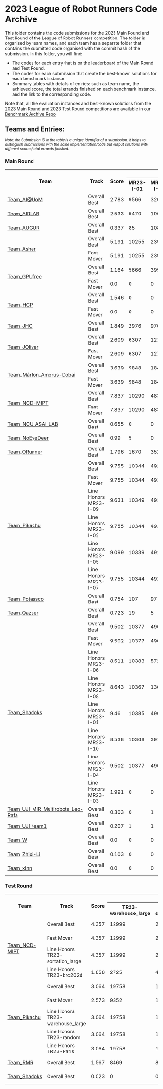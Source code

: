 # 2023 League of Robot Runners Code Archive

This folder contains the code submissions for the 2023 Main Round and Test Round of the League of Robot Runners competition. 
The folder is organised by team names, and each team has a separate folder that contains the submitted code organised with the commit hash of the submission.
In this folder, you will find:
- The codes for each entry that is on the leaderboard of the Main Round and Test Round.
- The codes for each submission that create the best-known solutions for each benchmark instance.
- Summary tables with details of entries: such as team name, the achieved score, the total errands finished on each benchmark instance, and the link to the corresponding code.

Note that, all the evaluation instances and best-known solutions from the 2023 Main Round and 2023 Test Round competitions are available in our [Benchmark Archive Repo](https://github.com/MAPF-Competition/Benchmark-Archive/tree/main/2023%20Competition)
  
## Teams and Entries:

*<sup>Note: the Submission ID in the table is a unique identifier of a submission. It helps to distinguish submissions with the same implementation/code but output solutions with different scores/total errands finished.</sup>*

### Main Round
<table>
<tr>
<th rowspan='2'>Team</th>
<th rowspan='2'>Track</th>
<th rowspan='2'>Score</th>
<th colspan='10'>Total Errands Finished</th>
<th rowspan='2'>Entries</th>
<th rowspan='2'>Submission ID</th></tr>
<tr>
<th>MR23-I-01</th>
<th>MR23-I-02</th>
<th>MR23-I-03</th>
<th>MR23-I-04</th>
<th>MR23-I-05</th>
<th>MR23-I-06</th>
<th>MR23-I-07</th>
<th>MR23-I-08</th>
<th>MR23-I-09</th>
<th>MR23-I-10</th>
</tr>
<tr>
<td rowspan=1><a href='Team_AI@UoM'>Team_AI@UoM</a></td>
<td>Overall Best</td>
<td>2.783</td>
<td>9566</td>
<td>32033</td>
<td>1027</td>
<td>1223</td>
<td>402</td>
<td>3985</td>
<td>111</td>
<td>22</td>
<td>2048</td>
<td>650</td>
<td><a href='Team_AI@UoM/bc291e6e9cbb9e228ac678b345ddae832ebfd866'>commit bc291e6e9cbb9e228ac678b345ddae832ebfd866</a></td>
<td>6523109791c4b23cb682e960</td>
</tr>
<tr>
<td rowspan=1><a href='Team_AIRLAB'>Team_AIRLAB</a></td>
<td>Overall Best</td>
<td>2.533</td>
<td>5470</td>
<td>19043</td>
<td>1810</td>
<td>1317</td>
<td>1026</td>
<td>12743</td>
<td>23</td>
<td>0</td>
<td>1298</td>
<td>3189</td>
<td><a href='Team_AIRLAB/1737e199ff73c29b77c0ff45d15f0c24069ac4c3'>commit 1737e199ff73c29b77c0ff45d15f0c24069ac4c3</a></td>
<td>6568a99a0f0c9f5516d9aadf</td>
</tr>
<tr>
<td rowspan=1><a href='Team_AUGUR'>Team_AUGUR</a></td>
<td>Overall Best</td>
<td>0.337</td>
<td>85</td>
<td>108</td>
<td>117</td>
<td>493</td>
<td>4</td>
<td>130</td>
<td>1</td>
<td>0</td>
<td>100</td>
<td>114</td>
<td><a href='Team_AUGUR/ed070450b3d75a4ec6675628a2dbc2f2c59f3a70'>commit ed070450b3d75a4ec6675628a2dbc2f2c59f3a70</a></td>
<td>653856488bb0cebe7de240de</td>
</tr>
<tr>
<td rowspan=2><a href='Team_Asher'>Team_Asher</a></td>
<td>Overall Best</td>
<td>5.191</td>
<td>10255</td>
<td>23941</td>
<td>2420</td>
<td>1591</td>
<td>3443</td>
<td>69949</td>
<td>1980</td>
<td>2491</td>
<td>6784</td>
<td>40695</td>
<td><a href='Team_Asher/8577f15a4f647991a02399e944a7a7fd88a34865'>commit 8577f15a4f647991a02399e944a7a7fd88a34865</a></td>
<td>6568e3c00f0c9f5516d9e7e9</td>
</tr>
<td>Fast Mover</td>
<td>5.191</td>
<td>10255</td>
<td>23941</td>
<td>2420</td>
<td>1591</td>
<td>3443</td>
<td>69949</td>
<td>1980</td>
<td>2491</td>
<td>6784</td>
<td>40695</td>
<td><a href='Team_Asher/8577f15a4f647991a02399e944a7a7fd88a34865'>commit 8577f15a4f647991a02399e944a7a7fd88a34865</a></td>
<td>6568e3c00f0c9f5516d9e7e9</td>
</tr>
<tr>
<td rowspan=2><a href='Team_GPUfree'>Team_GPUfree</a></td>
<td>Overall Best</td>
<td>1.164</td>
<td>5666</td>
<td>3991</td>
<td>232</td>
<td>672</td>
<td>117</td>
<td>3936</td>
<td>44</td>
<td>2</td>
<td>598</td>
<td>2077</td>
<td><a href='Team_GPUfree/09b8acb07eb8c51448745a14a85e036acaf334cf'>commit 09b8acb07eb8c51448745a14a85e036acaf334cf</a></td>
<td>65381eec8bb0cebe7de227ec</td>
</tr>
<td>Fast Mover</td>
<td>0.0</td>
<td>0</td>
<td>0</td>
<td>0</td>
<td>0</td>
<td>0</td>
<td>0</td>
<td>0</td>
<td>0</td>
<td>0</td>
<td>1</td>
<td><a href='Team_GPUfree/760ac48289c4faa4ce05104e7f59a0943b8f41c1'>commit 760ac48289c4faa4ce05104e7f59a0943b8f41c1</a></td>
<td>65292f0b8bb0cebe7ddeb5f8</td>
</tr>
<tr>
<td rowspan=2><a href='Team_HCP'>Team_HCP</a></td>
<td>Overall Best</td>
<td>1.546</td>
<td>0</td>
<td>0</td>
<td>1871</td>
<td>1550</td>
<td>258</td>
<td>0</td>
<td>33</td>
<td>4</td>
<td>0</td>
<td>1</td>
<td><a href='Team_HCP/c1da9a3c79d77b9aa0aaa93d3ba0c6371139fed0'>commit c1da9a3c79d77b9aa0aaa93d3ba0c6371139fed0</a></td>
<td>656232e40f0c9f5516cfebf6</td>
</tr>
<td>Fast Mover</td>
<td>0.0</td>
<td>0</td>
<td>0</td>
<td>0</td>
<td>0</td>
<td>0</td>
<td>0</td>
<td>0</td>
<td>0</td>
<td>0</td>
<td>1</td>
<td><a href='Team_HCP/1f5822747a7928cf83f473cada7ada91bb0d5f6b'>commit 1f5822747a7928cf83f473cada7ada91bb0d5f6b</a></td>
<td>6555cd2c0f0c9f5516bfe4f8</td>
</tr>
<tr>
<td rowspan=1><a href='Team_JHC'>Team_JHC</a></td>
<td>Overall Best</td>
<td>1.849</td>
<td>2976</td>
<td>9705</td>
<td>736</td>
<td>545</td>
<td>1658</td>
<td>12744</td>
<td>1489</td>
<td>657</td>
<td>3062</td>
<td>10901</td>
<td><a href='Team_JHC/e1d88ca7a64f827923ec5678446e0676ca919e20'>commit e1d88ca7a64f827923ec5678446e0676ca919e20</a></td>
<td>650458e491c4b23cb68073ae</td>
</tr>
<tr>
<td rowspan=2><a href='Team_JOliver'>Team_JOliver</a></td>
<td>Overall Best</td>
<td>2.609</td>
<td>6307</td>
<td>12706</td>
<td>1782</td>
<td>1562</td>
<td>744</td>
<td>12451</td>
<td>152</td>
<td>10</td>
<td>883</td>
<td>7692</td>
<td><a href='Team_JOliver/8d21ca662792ac3081c7ce75838c369b7d4bcdd3'>commit 8d21ca662792ac3081c7ce75838c369b7d4bcdd3</a></td>
<td>655778de0f0c9f5516c1a49e</td>
</tr>
<td>Fast Mover</td>
<td>2.609</td>
<td>6307</td>
<td>12706</td>
<td>1782</td>
<td>1562</td>
<td>744</td>
<td>12451</td>
<td>152</td>
<td>10</td>
<td>883</td>
<td>7692</td>
<td><a href='Team_JOliver/8d21ca662792ac3081c7ce75838c369b7d4bcdd3'>commit 8d21ca662792ac3081c7ce75838c369b7d4bcdd3</a></td>
<td>655778de0f0c9f5516c1a49e</td>
</tr>
<tr>
<td rowspan=2><a href='Team_Márton_Ambrus-Dobai'>Team_Márton_Ambrus-Dobai</a></td>
<td>Overall Best</td>
<td>3.639</td>
<td>9848</td>
<td>18461</td>
<td>978</td>
<td>1076</td>
<td>985</td>
<td>78336</td>
<td>429</td>
<td>490</td>
<td>5309</td>
<td>99120</td>
<td><a href='Team_Márton_Ambrus-Dobai/a5f56865fd239b6894f3377e79f2552fa6f113c9'>commit a5f56865fd239b6894f3377e79f2552fa6f113c9</a></td>
<td>656974a00f0c9f5516dabd03</td>
</tr>
<td>Fast Mover</td>
<td>3.639</td>
<td>9848</td>
<td>18461</td>
<td>978</td>
<td>1076</td>
<td>985</td>
<td>78336</td>
<td>429</td>
<td>490</td>
<td>5309</td>
<td>99120</td>
<td><a href='Team_Márton_Ambrus-Dobai/a5f56865fd239b6894f3377e79f2552fa6f113c9'>commit a5f56865fd239b6894f3377e79f2552fa6f113c9</a></td>
<td>656974a00f0c9f5516dabd03</td>
</tr>
<tr>
<td rowspan=2><a href='Team_NCD-MIPT'>Team_NCD-MIPT</a></td>
<td>Overall Best</td>
<td>7.837</td>
<td>10290</td>
<td>48309</td>
<td>2700</td>
<td>1647</td>
<td>4970</td>
<td>191423</td>
<td>2508</td>
<td>2305</td>
<td>17807</td>
<td>189112</td>
<td><a href='Team_NCD-MIPT/56e4ab68073d6ebced72e72ac802875611344750'>commit 56e4ab68073d6ebced72e72ac802875611344750</a></td>
<td>6564c59d0f0c9f5516d33dc7</td>
</tr>
<td>Fast Mover</td>
<td>7.837</td>
<td>10290</td>
<td>48309</td>
<td>2700</td>
<td>1647</td>
<td>4970</td>
<td>191423</td>
<td>2508</td>
<td>2305</td>
<td>17807</td>
<td>189112</td>
<td><a href='Team_NCD-MIPT/56e4ab68073d6ebced72e72ac802875611344750'>commit 56e4ab68073d6ebced72e72ac802875611344750</a></td>
<td>6564c59d0f0c9f5516d33dc7</td>
</tr>
<tr>
<td rowspan=1><a href='Team_NCU_ASAI_LAB'>Team_NCU_ASAI_LAB</a></td>
<td>Overall Best</td>
<td>0.655</td>
<td>0</td>
<td>0</td>
<td>0</td>
<td>1140</td>
<td>0</td>
<td>0</td>
<td>0</td>
<td>0</td>
<td>0</td>
<td>1</td>
<td><a href='Team_NCU_ASAI_LAB/70a0b3ba5b9ee6c7284e4ad8c04b214b52175b38'>commit 70a0b3ba5b9ee6c7284e4ad8c04b214b52175b38</a></td>
<td>6569a8250f0c9f5516db1154</td>
</tr>
<tr>
<td rowspan=1><a href='Team_NoEyeDeer'>Team_NoEyeDeer</a></td>
<td>Overall Best</td>
<td>0.99</td>
<td>5</td>
<td>0</td>
<td>206</td>
<td>1605</td>
<td>0</td>
<td>0</td>
<td>0</td>
<td>0</td>
<td>0</td>
<td>1</td>
<td><a href='Team_NoEyeDeer/d74ae44d0d0eade307b78cb4248af54ea37df7dd'>commit d74ae44d0d0eade307b78cb4248af54ea37df7dd</a></td>
<td>655abbd20f0c9f5516c45cd2</td>
</tr>
<tr>
<td rowspan=1><a href='Team_ORunner'>Team_ORunner</a></td>
<td>Overall Best</td>
<td>1.796</td>
<td>1670</td>
<td>3522</td>
<td>1018</td>
<td>1464</td>
<td>361</td>
<td>35060</td>
<td>45</td>
<td>2</td>
<td>1655</td>
<td>18859</td>
<td><a href='Team_ORunner/37a593ab304f104b3b2732b112034a4ccd14d92a'>commit 37a593ab304f104b3b2732b112034a4ccd14d92a</a></td>
<td>65413be869883f7a81612511</td>
</tr>
<tr>
<td rowspan=6><a href='Team_Pikachu'>Team_Pikachu</a></td>
<td>Overall Best</td>
<td>9.755</td>
<td>10344</td>
<td>49186</td>
<td>2965</td>
<td>1730</td>
<td>7370</td>
<td>196677</td>
<td>5914</td>
<td>4884</td>
<td>28946</td>
<td>193959</td>
<td><a href='Team_Pikachu/2bf88d26affb60adfdb00aa3efa5f1e70e2f36a2'>commit 2bf88d26affb60adfdb00aa3efa5f1e70e2f36a2</a></td>
<td>6569c6510f0c9f5516db3fd9</td>
</tr>
<td>Fast Mover</td>
<td>9.755</td>
<td>10344</td>
<td>49186</td>
<td>2965</td>
<td>1730</td>
<td>7370</td>
<td>196677</td>
<td>5914</td>
<td>4884</td>
<td>28946</td>
<td>193959</td>
<td><a href='Team_Pikachu/2bf88d26affb60adfdb00aa3efa5f1e70e2f36a2'>commit 2bf88d26affb60adfdb00aa3efa5f1e70e2f36a2</a></td>
<td>6569c6510f0c9f5516db3fd9</td>
</tr>
<td>Line Honors MR23-I-09</td>
<td>9.631</td>
<td>10349</td>
<td>49148</td>
<td>2976</td>
<td>1736</td>
<td>7422</td>
<td>196683</td>
<td>5096</td>
<td>4884</td>
<td>28954</td>
<td>193910</td>
<td><a href='Team_Pikachu/2bf88d26affb60adfdb00aa3efa5f1e70e2f36a2'>commit 2bf88d26affb60adfdb00aa3efa5f1e70e2f36a2</a></td>
<td>656941260f0c9f5516da72a4</td>
</tr>
<td>Line Honors MR23-I-02</td>
<td>9.755</td>
<td>10344</td>
<td>49186</td>
<td>2965</td>
<td>1730</td>
<td>7370</td>
<td>196677</td>
<td>5914</td>
<td>4884</td>
<td>28946</td>
<td>193959</td>
<td><a href='Team_Pikachu/2bf88d26affb60adfdb00aa3efa5f1e70e2f36a2'>commit 2bf88d26affb60adfdb00aa3efa5f1e70e2f36a2</a></td>
<td>6569c6510f0c9f5516db3fd9</td>
</tr>
<td>Line Honors MR23-I-05</td>
<td>9.099</td>
<td>10339</td>
<td>49138</td>
<td>2972</td>
<td>1723</td>
<td>7432</td>
<td>196628</td>
<td>5240</td>
<td>4003</td>
<td>17327</td>
<td>193926</td>
<td><a href='Team_Pikachu/5746db6f1af6f942c48b7a35fe882bbba3c08119'>commit 5746db6f1af6f942c48b7a35fe882bbba3c08119</a></td>
<td>656817cd0f0c9f5516d89d07</td>
</tr>
<td>Line Honors MR23-I-07</td>
<td>9.755</td>
<td>10344</td>
<td>49186</td>
<td>2965</td>
<td>1730</td>
<td>7370</td>
<td>196677</td>
<td>5914</td>
<td>4884</td>
<td>28946</td>
<td>193959</td>
<td><a href='Team_Pikachu/2bf88d26affb60adfdb00aa3efa5f1e70e2f36a2'>commit 2bf88d26affb60adfdb00aa3efa5f1e70e2f36a2</a></td>
<td>6569c6510f0c9f5516db3fd9</td>
</tr>
<tr>
<td rowspan=1><a href='Team_Potassco'>Team_Potassco</a></td>
<td>Overall Best</td>
<td>0.754</td>
<td>107</td>
<td>97</td>
<td>15</td>
<td>1281</td>
<td>0</td>
<td>4</td>
<td>0</td>
<td>0</td>
<td>19</td>
<td>2</td>
<td><a href='Team_Potassco/102f54502b24fb48ea5cf8577682d1f059005dcc'>commit 102f54502b24fb48ea5cf8577682d1f059005dcc</a></td>
<td>6561ccd80f0c9f5516cf46ac</td>
</tr>
<tr>
<td rowspan=1><a href='Team_Qazser'>Team_Qazser</a></td>
<td>Overall Best</td>
<td>0.723</td>
<td>19</td>
<td>5</td>
<td>344</td>
<td>1031</td>
<td>97</td>
<td>0</td>
<td>15</td>
<td>0</td>
<td>0</td>
<td>1</td>
<td><a href='Team_Qazser/c4dcfe02b157517e9129a7719858db3f963c098b'>commit c4dcfe02b157517e9129a7719858db3f963c098b</a></td>
<td>655cd52f0f0c9f5516c7e99c</td>
</tr>
<tr>
<td rowspan=8><a href='Team_Shadoks'>Team_Shadoks</a></td>
<td>Overall Best</td>
<td>9.502</td>
<td>10377</td>
<td>49090</td>
<td>2980</td>
<td>1741</td>
<td>7226</td>
<td>197180</td>
<td>5244</td>
<td>5982</td>
<td>19835</td>
<td>193637</td>
<td><a href='Team_Shadoks/413740f9d43350738aa99afa0db63039351c11c9'>commit 413740f9d43350738aa99afa0db63039351c11c9</a></td>
<td>65690dab0f0c9f5516da216d</td>
</tr>
<td>Fast Mover</td>
<td>9.502</td>
<td>10377</td>
<td>49090</td>
<td>2980</td>
<td>1741</td>
<td>7226</td>
<td>197180</td>
<td>5244</td>
<td>5982</td>
<td>19835</td>
<td>193637</td>
<td><a href='Team_Shadoks/413740f9d43350738aa99afa0db63039351c11c9'>commit 413740f9d43350738aa99afa0db63039351c11c9</a></td>
<td>65690dab0f0c9f5516da216d</td>
</tr>
<td>Line Honors MR23-I-06</td>
<td>8.511</td>
<td>10383</td>
<td>5726</td>
<td>2856</td>
<td>1672</td>
<td>7258</td>
<td>197275</td>
<td>5036</td>
<td>5982</td>
<td>19888</td>
<td>193286</td>
<td><a href='Team_Shadoks/96b5b93f542d2d8078529ac1504f3e4a18583405'>commit 96b5b93f542d2d8078529ac1504f3e4a18583405</a></td>
<td>65650a760f0c9f5516d3d704</td>
</tr>
<td>Line Honors MR23-I-08</td>
<td>8.643</td>
<td>10367</td>
<td>13625</td>
<td>2838</td>
<td>1683</td>
<td>6868</td>
<td>196746</td>
<td>5281</td>
<td>6059</td>
<td>19253</td>
<td>192431</td>
<td><a href='Team_Shadoks/1248faae2d47f7616224775a0dcafa008c55900a'>commit 1248faae2d47f7616224775a0dcafa008c55900a</a></td>
<td>6560c90d0f0c9f5516ce44b9</td>
</tr>
<td>Line Honors MR23-I-01</td>
<td>9.46</td>
<td>10385</td>
<td>49099</td>
<td>2841</td>
<td>1672</td>
<td>7234</td>
<td>197198</td>
<td>5559</td>
<td>6013</td>
<td>19308</td>
<td>193786</td>
<td><a href='Team_Shadoks/7b688b1517fde2658da138588bb33b4bd31d5b00'>commit 7b688b1517fde2658da138588bb33b4bd31d5b00</a></td>
<td>6562a2b40f0c9f5516d0953b</td>
</tr>
<td>Line Honors MR23-I-10</td>
<td>8.538</td>
<td>10368</td>
<td>3978</td>
<td>2840</td>
<td>1670</td>
<td>7049</td>
<td>197233</td>
<td>5588</td>
<td>5982</td>
<td>19861</td>
<td>194677</td>
<td><a href='Team_Shadoks/e131115400c370760c8f065406b09351467a6980'>commit e131115400c370760c8f065406b09351467a6980</a></td>
<td>6565721e0f0c9f5516d45c5b</td>
</tr>
<td>Line Honors MR23-I-04</td>
<td>9.502</td>
<td>10377</td>
<td>49090</td>
<td>2980</td>
<td>1741</td>
<td>7226</td>
<td>197180</td>
<td>5244</td>
<td>5982</td>
<td>19835</td>
<td>193637</td>
<td><a href='Team_Shadoks/413740f9d43350738aa99afa0db63039351c11c9'>commit 413740f9d43350738aa99afa0db63039351c11c9</a></td>
<td>65690dab0f0c9f5516da216d</td>
</tr>
<td>Line Honors MR23-I-03</td>
<td>1.991</td>
<td>0</td>
<td>0</td>
<td>3042</td>
<td>1725</td>
<td>0</td>
<td>0</td>
<td>0</td>
<td>0</td>
<td>0</td>
<td>1</td>
<td><a href='Team_Shadoks/a34a20e24d5ff7a7ab8ae2f5930cb063f3e06478'>commit a34a20e24d5ff7a7ab8ae2f5930cb063f3e06478</a></td>
<td>65698d320f0c9f5516dae877</td>
</tr>
<tr>
<td rowspan=1><a href='Team_UJI_MIR_Multirobots_Leo-Rafa'>Team_UJI_MIR_Multirobots_Leo-Rafa</a></td>
<td>Overall Best</td>
<td>0.303</td>
<td>0</td>
<td>1</td>
<td>180</td>
<td>421</td>
<td>12</td>
<td>8</td>
<td>4</td>
<td>0</td>
<td>0</td>
<td>3</td>
<td><a href='Team_UJI_MIR_Multirobots_Leo-Rafa/72bf8ec2aa2ff4a23502960f4cba07510d1937dc'>commit 72bf8ec2aa2ff4a23502960f4cba07510d1937dc</a></td>
<td>6532bef68bb0cebe7de0da7e</td>
</tr>
<tr>
<td rowspan=1><a href='Team_UJI_team1'>Team_UJI_team1</a></td>
<td>Overall Best</td>
<td>0.207</td>
<td>1</td>
<td>1</td>
<td>57</td>
<td>327</td>
<td>3</td>
<td>0</td>
<td>1</td>
<td>0</td>
<td>0</td>
<td>36</td>
<td><a href='Team_UJI_team1/7711bf4d2d1c7bbdb4e77df76e7aa1e293191a29'>commit 7711bf4d2d1c7bbdb4e77df76e7aa1e293191a29</a></td>
<td>654377520f0c9f5516b3c329</td>
</tr>
<tr>
<td rowspan=1><a href='Team_W'>Team_W</a></td>
<td>Overall Best</td>
<td>0.0</td>
<td>0</td>
<td>0</td>
<td>0</td>
<td>0</td>
<td>0</td>
<td>0</td>
<td>0</td>
<td>0</td>
<td>0</td>
<td>1</td>
<td><a href='Team_W/3a578fde3c73fc9b23b74996482747f245c55b32'>commit 3a578fde3c73fc9b23b74996482747f245c55b32</a></td>
<td>65566d190f0c9f5516c08671</td>
</tr>
<tr>
<td rowspan=1><a href='Team_Zhixi-Li'>Team_Zhixi-Li</a></td>
<td>Overall Best</td>
<td>0.103</td>
<td>0</td>
<td>0</td>
<td>127</td>
<td>106</td>
<td>0</td>
<td>0</td>
<td>0</td>
<td>0</td>
<td>0</td>
<td>1</td>
<td><a href='Team_Zhixi-Li/e1598843953a34e63dc2cfb5c08d2d139842dbd5'>commit e1598843953a34e63dc2cfb5c08d2d139842dbd5</a></td>
<td>6565c5dc0f0c9f5516d4e87e</td>
</tr>
<tr>
<td rowspan=1><a href='Team_xInn'>Team_xInn</a></td>
<td>Overall Best</td>
<td>0.0</td>
<td>0</td>
<td>0</td>
<td>0</td>
<td>0</td>
<td>0</td>
<td>0</td>
<td>0</td>
<td>0</td>
<td>0</td>
<td>1</td>
<td><a href='Team_xInn/47f306593d8da5c3c47a2ce2436b5dea7d62c1c0'>commit 47f306593d8da5c3c47a2ce2436b5dea7d62c1c0</a></td>
<td>64f1bd0a91c4b23cb67e1335</td>
</tr>
</table>

### Test Round
<table>
<tr>
<th rowspan='2'>Team</th>
<th rowspan='2'>Track</th>
<th rowspan='2'>Score</th>
<th colspan='5'>Total Errands Finished</th>
<th rowspan='2'>Entries</th>
<th rowspan='2'>Submission ID</th></tr>
<tr>
<th>TR23-warehouse_large</th>
<th>TR23-sortation_large</th>
<th>TR23-random</th>
<th>TR23-brc202d</th>
<th>TR23-Paris</th>
</tr>
<tr>
<td rowspan=4><a href='Team_NCD-MIPT'>Team_NCD-MIPT</a></td>
<td>Overall Best</td>
<td>4.357</td>
<td>12999</td>
<td>24577</td>
<td>11388</td>
<td>6520</td>
<td>5932</td>
<td><a href='Team_NCD-MIPT/5ccf71508a4481438f22c43d8360113037675264'>commit 5ccf71508a4481438f22c43d8360113037675264</a></td>
<td>64eefc0789b427e14a31a8f7</td>
</tr>
<td>Fast Mover</td>
<td>4.357</td>
<td>12999</td>
<td>24577</td>
<td>11388</td>
<td>6520</td>
<td>5932</td>
<td><a href='Team_NCD-MIPT/5ccf71508a4481438f22c43d8360113037675264'>commit 5ccf71508a4481438f22c43d8360113037675264</a></td>
<td>64eefc0789b427e14a31a8f7</td>
</tr>
<td>Line Honors TR23-sortation_large</td>
<td>4.357</td>
<td>12999</td>
<td>24577</td>
<td>11388</td>
<td>6520</td>
<td>5932</td>
<td><a href='Team_NCD-MIPT/5ccf71508a4481438f22c43d8360113037675264'>commit 5ccf71508a4481438f22c43d8360113037675264</a></td>
<td>64eefc0789b427e14a31a8f7</td>
</tr>
<td>Line Honors TR23-brc202d</td>
<td>1.858</td>
<td>2725</td>
<td>48</td>
<td>10772</td>
<td>6543</td>
<td>171</td>
<td><a href='Team_NCD-MIPT/64eb17e9395e9d0680aba75a6f08f705ae5f2d09'>commit 64eb17e9395e9d0680aba75a6f08f705ae5f2d09</a></td>
<td>64e7688819c3fae19be82ffa</td>
</tr>
<tr>
<td rowspan=5><a href='Team_Pikachu'>Team_Pikachu</a></td>
<td>Overall Best</td>
<td>3.064</td>
<td>19758</td>
<td>121</td>
<td>15609</td>
<td>389</td>
<td>6094</td>
<td><a href='Team_Pikachu/c9fa23c7069c005016b6a774591acca252499225'>commit c9fa23c7069c005016b6a774591acca252499225</a></td>
<td>64dc55da19c3fae19be7a6cd</td>
</tr>
<td>Fast Mover</td>
<td>2.573</td>
<td>9352</td>
<td>14788</td>
<td>5994</td>
<td>3108</td>
<td>3895</td>
<td><a href='Team_Pikachu/0a78c9bf0d3416e85ac5caf3f61c46bb19754a47'>commit 0a78c9bf0d3416e85ac5caf3f61c46bb19754a47</a></td>
<td>64ea39d619c3fae19be865b2</td>
</tr>
<td>Line Honors TR23-warehouse_large</td>
<td>3.064</td>
<td>19758</td>
<td>121</td>
<td>15609</td>
<td>389</td>
<td>6094</td>
<td><a href='Team_Pikachu/c9fa23c7069c005016b6a774591acca252499225'>commit c9fa23c7069c005016b6a774591acca252499225</a></td>
<td>64dc55da19c3fae19be7a6cd</td>
</tr>
<td>Line Honors TR23-random</td>
<td>3.064</td>
<td>19758</td>
<td>121</td>
<td>15609</td>
<td>389</td>
<td>6094</td>
<td><a href='Team_Pikachu/c9fa23c7069c005016b6a774591acca252499225'>commit c9fa23c7069c005016b6a774591acca252499225</a></td>
<td>64dc55da19c3fae19be7a6cd</td>
</tr>
<td>Line Honors TR23-Paris</td>
<td>3.064</td>
<td>19758</td>
<td>121</td>
<td>15609</td>
<td>389</td>
<td>6094</td>
<td><a href='Team_Pikachu/c9fa23c7069c005016b6a774591acca252499225'>commit c9fa23c7069c005016b6a774591acca252499225</a></td>
<td>64dc55da19c3fae19be7a6cd</td>
</tr>
<tr>
<td rowspan=1><a href='Team_RMR'>Team_RMR</a></td>
<td>Overall Best</td>
<td>1.567</td>
<td>8469</td>
<td>8853</td>
<td>1081</td>
<td>1086</td>
<td>3308</td>
<td><a href='Team_RMR/692977662cc339c81727d6ad91d7437ef7f4a6f6'>commit 692977662cc339c81727d6ad91d7437ef7f4a6f6</a></td>
<td>64eddb0189b427e14a31756a</td>
</tr>
<tr>
<td rowspan=1><a href='Team_Shadoks'>Team_Shadoks</a></td>
<td>Overall Best</td>
<td>0.023</td>
<td>0</td>
<td>0</td>
<td>0</td>
<td>55</td>
<td>88</td>
<td><a href='Team_Shadoks/9e3860eafc92350d3d694383e90f13a12c6d4622'>commit 9e3860eafc92350d3d694383e90f13a12c6d4622</a></td>
<td>64e394ad19c3fae19be7e8ae</td>
</tr>
</table>

